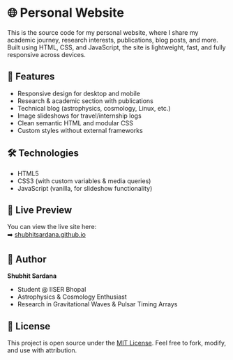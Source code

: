 # 🌐 Personal Website

This is the source code for my personal website, where I share my academic journey, research interests, publications, blog posts, and more. Built using HTML, CSS, and JavaScript, the site is lightweight, fast, and fully responsive across devices.

## 🚀 Features

- Responsive design for desktop and mobile
- Research & academic section with publications
- Technical blog (astrophysics, cosmology, Linux, etc.)
- Image slideshows for travel/internship logs
- Clean semantic HTML and modular CSS
- Custom styles without external frameworks

## 🛠 Technologies

- HTML5
- CSS3 (with custom variables & media queries)
- JavaScript (vanilla, for slideshow functionality)

## 📸 Live Preview

You can view the live site here:  
➡️ [shubhitsardana.github.io](https://shubhitsardana.github.io/)

## 🧠 Author

**Shubhit Sardana**  
- Student @ IISER Bhopal  
- Astrophysics & Cosmology Enthusiast  
- Research in Gravitational Waves & Pulsar Timing Arrays

## 📝 License

This project is open source under the [MIT License](LICENSE). Feel free to fork, modify, and use with attribution.
